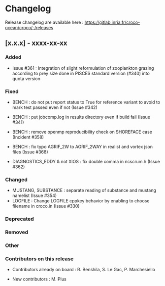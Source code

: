 # Changelog

Release changelog are available here : https://gitlab.inria.fr/croco-ocean/croco/-/releases

## [x.x.x] - xxxx-xx-xx

### Added
- Issue #361 : Integration of slight reformulation of zooplankton grazing 
  according to prey size done in PISCES standard version (#340) into quota version

### Fixed

- BENCH : do not put report status to True for reference variant to avoid
  to mark test passed even if not (Issue #342)
- BENCH : put jobcomp.log in results directory even if build fail (Issue #341)
- BENCH : remove openmp reproducibility check on SHOREFACE case (Incident #358)
- BENCH : fix typo AGRIF_2W to AGRIF_2WAY in realist and vortex json files (Issue #368)

- DIAGNOSTICS_EDDY & not XIOS : fix double comma in ncscrum.h (Issue #362)


### Changed

- MUSTANG, SUBSTANCE : separate reading of substance and mustang
  namelist (Issue #354)
- LOGFILE : Change LOGFILE cppkey behavior by enabling to choose filename in
  croco.in (Issue #330)

### Deprecated


### Removed


### Other


### Contributors on this release

- Contributors already on board : 
  R. Benshila, S. Le Gac, P. Marchesiello 

- New contributors : 
  M. Plus
